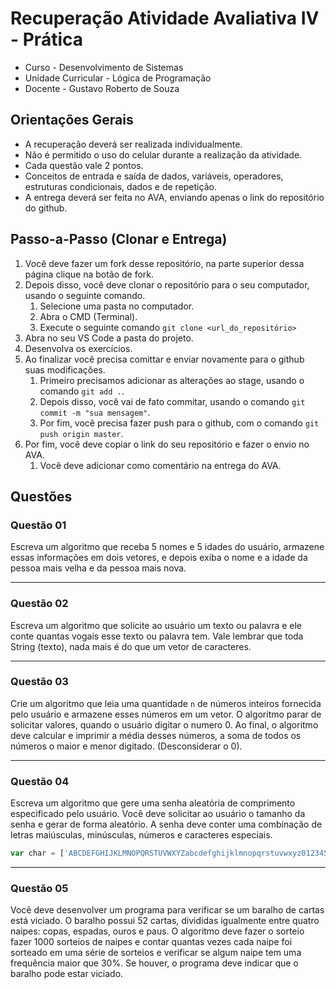 
# Recuperação Atividade Avaliativa IV - Prática

- Curso - Desenvolvimento de Sistemas
- Unidade Curricular - Lógica de Programação
- Docente - Gustavo Roberto de Souza

## Orientações Gerais
- A recuperação deverá ser realizada individualmente.
- Não é permitido o uso do celular durante a realização da atividade.
- Cada questão vale 2 pontos.
- Conceitos de entrada e saída de dados, variáveis, operadores, estruturas condicionais, dados e de repetição.
- A entrega deverá ser feita no AVA, enviando apenas o link do repositório do github.

## Passo-a-Passo (Clonar e Entrega)
1. Você deve fazer um fork desse repositório, na parte superior dessa página clique na botão de fork. 
2. Depois disso, você deve clonar o repositório para o seu computador, usando o seguinte comando.
   1. Selecione uma pasta no computador.
   2. Abra o CMD (Terminal).
   3. Execute o seguinte comando `git clone <url_do_repositório>`
3. Abra no seu VS Code a pasta do projeto.
4. Desenvolva os exercícios.
5. Ao finalizar você precisa comittar e enviar novamente para o github suas modificações.
   1. Primeiro precisamos adicionar as alterações ao stage, usando o comando  `git add .`.
   2.  Depois disso, você vai de fato commitar, usando o comando `git commit -m "sua mensagem"`.
   3.  Por fim, você precisa fazer push para o github, com o comando `git push origin master`.
6. Por fim, você deve copiar o link do seu repositório e fazer o envio no AVA. 
   1. Você deve adicionar como comentário na entrega do AVA.

## Questões

### Questão 01
Escreva um algoritmo que receba 5 nomes e 5 idades do usuário, armazene essas informações em dois vetores, e depois exiba o nome e a idade da pessoa mais velha e da pessoa mais nova.

---

### Questão 02
Escreva um algoritmo que solicite ao usuário um texto ou palavra e ele conte quantas vogais esse texto ou palavra tem. Vale lembrar que toda String (texto), nada mais é do que um vetor de caracteres.

---

### Questão 03
Crie um algoritmo que leia uma quantidade `n` de números inteiros fornecida pelo usuário e armazene esses números em um vetor. O
algoritmo parar de solicitar valores, quando o usuário digitar o numero 0. Ao final, o algoritmo deve calcular e imprimir a média
desses números, a soma de todos os números o maior e menor digitado. (Desconsiderar o 0).

---

### Questão 04
Escreva um algoritmo que gere uma senha aleatória de comprimento especificado pelo usuário. Você deve solicitar ao usuário o tamanho da senha e gerar de forma aleatório. A senha deve conter uma combinação de letras maiúsculas, minúsculas, números e caracteres especiais.

```javascript
var char = ['ABCDEFGHIJKLMNOPQRSTUVWXYZabcdefghijklmnopqrstuvwxyz0123456789!@#$%&']
```

---

### Questão 05
Você deve desenvolver um programa para verificar se um baralho de cartas está viciado. O baralho possui 52 cartas, divididas igualmente 
entre quatro naipes: copas, espadas, ouros e paus. O algoritmo deve fazer o sorteio fazer 1000 sorteios de naipes e contar quantas
vezes cada naipe foi sorteado em uma série de sorteios e verificar se algum naipe tem uma frequência maior que 30%. Se houver, o programa
deve indicar que o baralho pode estar viciado. 